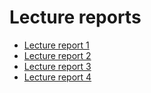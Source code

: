 # Lecture reports

- [Lecture report 1](https://github.com/scratcher221/iot_portfolio/blob/master/david/lecture1.md)
- [Lecture report 2](https://github.com/scratcher221/iot_portfolio/blob/master/david/lecture2.md)
- [Lecture report 3](https://github.com/scratcher221/iot_portfolio/blob/master/david/lecture3.md)
- [Lecture report 4](https://github.com/scratcher221/iot_portfolio/blob/master/david/lecture4.md)
